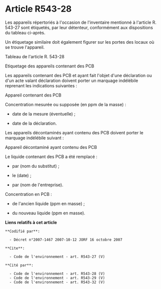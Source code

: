 # Article R543-28

Les appareils répertoriés à l'occasion de l'inventaire mentionné à l'article R. 543-27 sont étiquetés, par leur détenteur,
conformément aux dispositions du tableau ci-après. 

Un étiquetage similaire doit également figurer sur les portes des locaux où se trouve l'appareil. 

Tableau de l'article R. 543-28

Etiquetage des appareils contenant des PCB 

Les appareils contenant des PCB et ayant fait l'objet d'une déclaration ou d'un acte valant déclaration doivent porter un
marquage indélébile reprenant les indications suivantes : 

Appareil contenant des PCB 

Concentration mesurée ou supposée (en ppm de la masse) :

- date de la mesure (éventuelle) ;

- date de la déclaration. 

Les appareils décontaminés ayant contenu des PCB doivent porter le marquage indélébile suivant : 

Appareil décontaminé ayant contenu des PCB 

Le liquide contenant des PCB a été remplacé :

- par (nom du substitut) ;

- le (date) ;

- par (nom de l'entreprise). 

Concentration en PCB :

- de l'ancien liquide (ppm en masse) ;

- du nouveau liquide (ppm en masse).

**Liens relatifs à cet article**

	**Codifié par**:

	  - Décret n°2007-1467 2007-10-12 JORF 16 octobre 2007

	**Cite**:

	  - Code de l'environnement - art. R543-27 (V)

	**Cité par**:

	  - Code de l'environnement - art. R543-28 (V)
	  - Code de l'environnement - art. R543-29 (V)
	  - Code de l'environnement - art. R543-32 (V)
